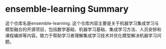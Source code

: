 # ensemble-learning Summary

这个仓库名是ensemble-learning. 这个仓库内容主要是关于机器学习集成学习与模型融合的开源项目，包括数学基础、机器学习基础、集成学习方法、人员安排和课程编排等内容。致力于帮助学习者理解集成学习技术并优化模型解决机器学习问题。